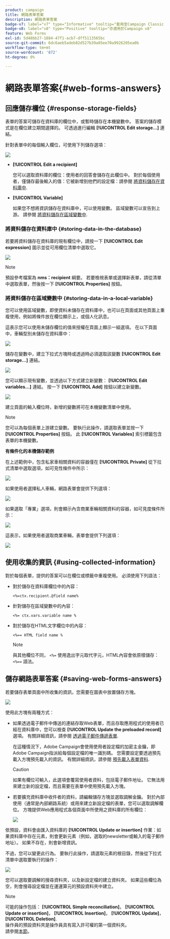 ```yaml
---
product: campaign
title: 網路表單答案
description: 網路表單答案
badge-v7: label="v7" type="Informative" tooltip="套用至Campaign Classic v7"
badge-v8: label="v8" type="Positive" tooltip="亦適用於Campaign v8"
feature: Web Forms
exl-id: 5d48bb27-1884-47f1-acb7-dff5113565bc
source-git-commit: 6dc6aeb5adeb82d527b39a05ee70a9926205ea0b
workflow-type: tm+mt
source-wordcount: '872'
ht-degree: 0%

---
```


# 網路表單答案{#web-forms-answers}


## 回應儲存欄位 {#response-storage-fields}

表單的答案可儲存在資料庫的欄位中，或暫時儲存在本機變數中。 答案的儲存模式是在欄位建立期間選擇的。 可透過進行編輯 **[!UICONTROL Edit storage...]** 連結。

針對表單中的每個輸入欄位，可使用下列儲存選項：

![](assets/s_ncs_admin_survey_select_storage.png)

* **[!UICONTROL Edit a recipient]**

  您可以選取資料庫的欄位：使用者的回答會儲存在此欄位中。 對於每個使用者，僅儲存最後輸入的值：它被新增到他們的設定檔：請參閱 [將資料儲存在資料庫中](#storing-data-in-the-database).

* **[!UICONTROL Variable]**

  如果您不想將資訊儲存在資料庫中，可以使用變數。 區域變數可以宣告到上游。 請參閱 [將資料儲存在區域變數中](#storing-data-in-a-local-variable).

### 將資料儲存在資料庫中 {#storing-data-in-the-database}

若要將資料儲存在資料庫的現有欄位中，請按一下 **[!UICONTROL Edit expression]** 圖示並從可用欄位清單中選取它。

![](assets/s_ncs_admin_survey_storage_type1.png)

>[!NOTE]
>
>預設參考檔案為 **nms：recipient** 綱要。 若要檢視表單或選擇新表單，請從清單中選取表單，然後按一下 **[!UICONTROL Properties]** 按鈕。

### 將資料儲存在區域變數中 {#storing-data-in-a-local-variable}

您可以使用區域變數，即使資料未儲存在資料庫中，也可以在頁面或其他頁面上重複使用，例如將條件放在欄位顯示上，或個人化訊息。

這表示您可以使用未儲存欄位的值來授權在頁面上顯示一組選項。 在以下頁面中，車輛型別未儲存在資料庫中：

![](assets/s_ncs_admin_survey_no_storage_variable.png)

儲存在變數中，建立下拉式方塊時或透過時必須選取該變數 **[!UICONTROL Edit storage...]** 連結。

![](assets/s_ncs_admin_survey_no_storage_variable2.png)

您可以顯示現有變數，並透過以下方式建立新變數： **[!UICONTROL Edit variables...]** 連結。 按一下 **[!UICONTROL Add]** 按鈕以建立新變數。

![](assets/s_ncs_admin_survey_add_a_variable.png)

建立頁面的輸入欄位時，新增的變數將可在本機變數清單中使用。

>[!NOTE]
>
>您可以為每個表單上游建立變數。 要執行此操作，請選取表單並按一下 **[!UICONTROL Properties]** 按鈕。 此 **[!UICONTROL Variables]** 索引標籤包含表單的本機變數。

**有條件化的本機儲存範例**

在上述範例中，包含私家車相關資料的容器僅在 **[!UICONTROL Private]** 從下拉式清單中選取選項，如可見性條件中所示：

![](assets/s_ncs_admin_survey_add_a_condition.png)

如果使用者選擇私人車輛，網路表單會提供下列選項：

![](assets/s_ncs_admin_survey_no_storage_conda.png)

如果選取「專業」選項，則會顯示內含商業車輛相關資料的容器，如可見度條件所示：

![](assets/s_ncs_admin_survey_view_a_condition.png)

這表示，如果使用者選取商業車輛，表單會提供下列選項：

![](assets/s_ncs_admin_survey_no_storage_condb.png)

## 使用收集的資訊 {#using-collected-information}

對於每個表單，提供的答案可以在欄位或標籤中重複使用。 必須使用下列語法：

* 對於儲存在資料庫欄位中的內容：

  ```
  <%=ctx.recipient.@field name%
  ```

* 針對儲存在區域變數中的內容：

  ```
  <%= ctx.vars.variable name %
  ```

* 對於儲存在HTML文字欄位中的內容：

  ```
  <%== HTML field name %
  ```

  >[!NOTE]
  >
  >與其他欄位不同， `<%=` 使用逸出字元取代字元，HTML內容會依原樣儲存： `<%==` 語法。

## 儲存網路表單答案 {#saving-web-forms-answers}

若要儲存表單頁面中所收集的資訊，您需要在圖表中放置儲存方塊。

![](assets/s_ncs_admin_survey_save_box.png)

使用此方塊有兩種方式：

* 如果透過電子郵件中傳送的連結存取Web表單，而且存取應用程式的使用者已經在資料庫中，您可以檢查 **[!UICONTROL Update the preloaded record]** 選項。 有關詳細資訊，請參閱 [透過電子郵件傳遞表單](publishing-a-web-form.md#delivering-a-form-via-email).

  在這種情況下，Adobe Campaign會使用使用者設定檔的加密主金鑰，即Adobe Campaign指派給每個設定檔的唯一識別碼。 您需要設定要透過預先載入方塊預先載入的資訊。 有關詳細資訊，請參閱 [預先載入表單資料](publishing-a-web-form.md#pre-loading-the-form-data).

  >[!CAUTION]
  >
  >如果有欄位可輸入，此選項會覆寫使用者資料，包括電子郵件地址。 它無法用來建立新的設定檔，而且需要在表單中使用預先載入方塊。

* 若要擴充資料庫中收件者的資料，請編輯儲存方塊並選取調解金鑰。 對於內部使用（通常是內部網路系統）或用來建立新設定檔的表單，您可以選取調解欄位。 方塊提供Web應用程式各個頁面中所使用之資料庫的所有欄位：

  ![](assets/s_ncs_admin_survey_save_box_edit.png)

依預設，資料會由匯入資料庫的 **[!UICONTROL Update or insertion]** 作業：如果資料庫中存在元素，則會更新元素（例如，選取的newsletter或輸入的電子郵件地址）。 如果不存在，則會新增資訊。

不過，您可以變更此行為。 要執行此操作，請選取元素的根目錄，然後從下拉式清單中選取要執行的操作：

![](assets/s_ncs_admin_survey_save_operation.png)

您可以選取要調解的搜尋資料夾，以及新設定檔的建立資料夾。 如果這些欄位為空，則會搜尋設定檔並在運運算元的預設資料夾中建立。

>[!NOTE]
>
>可能的操作包括： **[!UICONTROL Simple reconciliation]**， **[!UICONTROL Update or insertion]**， **[!UICONTROL Insertion]**， **[!UICONTROL Update]**， **[!UICONTROL Deletion]**.\
>操作員的預設資料夾是操作員具有寫入許可權的第一個資料夾。\
>請參閱[本節](../../platform/using/access-management.md)。
